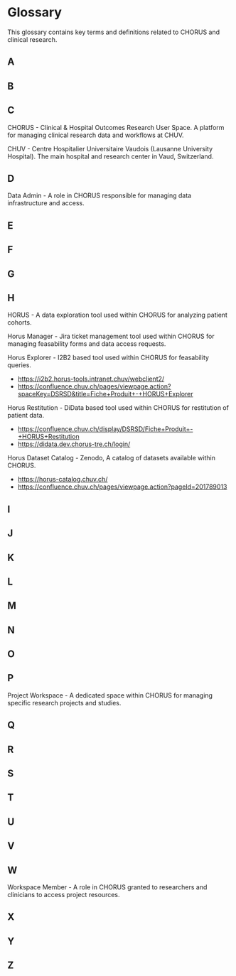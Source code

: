 # Glossary

This glossary contains key terms and definitions related to CHORUS and clinical research.

## A

## B

## C
CHORUS - Clinical & Hospital Outcomes Research User Space. A platform for managing clinical research data and workflows at CHUV.

CHUV - Centre Hospitalier Universitaire Vaudois (Lausanne University Hospital). The main hospital and research center in Vaud, Switzerland.

## D
Data Admin - A role in CHORUS responsible for managing data infrastructure and access.

## E

## F

## G

## H
HORUS - A data exploration tool used within CHORUS for analyzing patient cohorts.

Horus Manager - Jira ticket management tool used within CHORUS for managing feasability forms and data access requests.

Horus Explorer - I2B2 based tool used within CHORUS for feasability queries. 
- https://i2b2.horus-tools.intranet.chuv/webclient2/
- https://confluence.chuv.ch/pages/viewpage.action?spaceKey=DSRSD&title=Fiche+Produit+-+HORUS+Explorer

Horus Restitution - DiData based tool used within CHORUS for restitution of patient data.
- https://confluence.chuv.ch/display/DSRSD/Fiche+Produit+-+HORUS+Restitution
- https://didata.dev.chorus-tre.ch/login/

Horus Dataset Catalog - Zenodo, A catalog of datasets available within CHORUS.
  - https://horus-catalog.chuv.ch/
  - https://confluence.chuv.ch/pages/viewpage.action?pageId=201789013

## I

## J

## K

## L

## M

## N

## O

## P
Project Workspace - A dedicated space within CHORUS for managing specific research projects and studies.

## Q

## R

## S

## T

## U

## V

## W
Workspace Member - A role in CHORUS granted to researchers and clinicians to access project resources.

## X

## Y

## Z
